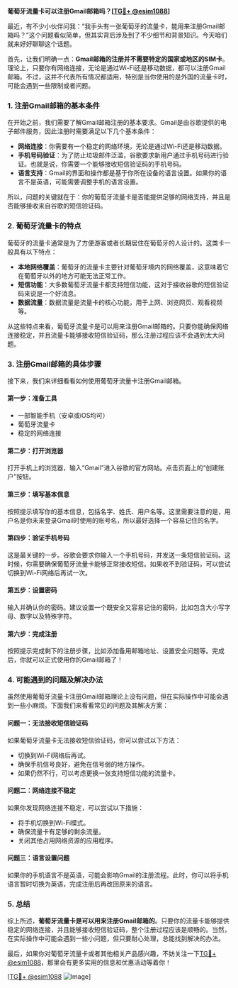 **葡萄牙流量卡可以注册Gmail邮箱吗？[[TG💪+ @esim1088](https://t.me/s/esim1088)]**

最近，有不少小伙伴问我：“我手头有一张葡萄牙的流量卡，能用来注册Gmail邮箱吗？”这个问题看似简单，但其实背后涉及到了不少细节和背景知识。今天咱们就来好好聊聊这个话题。

首先，让我们明确一点：**Gmail邮箱的注册并不需要特定的国家或地区的SIM卡**。理论上，只要你有网络连接，无论是通过Wi-Fi还是移动数据，都可以注册Gmail邮箱。不过，这并不代表所有情况都适用，特别是当你使用的是外国的流量卡时，可能会遇到一些限制或者问题。

### **1. 注册Gmail邮箱的基本条件**
在开始之前，我们需要了解Gmail邮箱注册的基本要求。Gmail是由谷歌提供的电子邮件服务，因此注册时需要满足以下几个基本条件：

- **网络连接**：你需要有一个稳定的网络环境，无论是通过Wi-Fi还是移动数据。
- **手机号码验证**：为了防止垃圾邮件泛滥，谷歌要求新用户通过手机号码进行验证。也就是说，你需要一个能够接收短信验证码的手机号码。
- **语言支持**：Gmail的界面和操作都是基于你所在设备的语言设置。如果你的语言不是英语，可能需要调整手机的语言设置。

所以，问题的关键就在于：你的葡萄牙流量卡是否能提供足够的网络支持，并且是否能够接收来自谷歌的短信验证码。

### **2. 葡萄牙流量卡的特点**
葡萄牙的流量卡通常是为了方便游客或者长期居住在葡萄牙的人设计的。这类卡一般具有以下特点：

- **本地网络覆盖**：葡萄牙的流量卡主要针对葡萄牙境内的网络覆盖，这意味着它在葡萄牙以外的地方可能无法正常工作。
- **短信功能**：大多数葡萄牙流量卡都支持短信功能，这对于接收谷歌的短信验证码来说是一个好消息。
- **数据流量**：数据流量是流量卡的核心功能，用于上网、浏览网页、观看视频等。

从这些特点来看，葡萄牙流量卡是可以用来注册Gmail邮箱的。只要你能确保网络连接稳定，并且流量卡能够接收短信验证码，那么注册过程应该不会遇到太大问题。

### **3. 注册Gmail邮箱的具体步骤**
接下来，我们来详细看看如何使用葡萄牙流量卡注册Gmail邮箱。

#### **第一步：准备工具**
- 一部智能手机（安卓或iOS均可）
- 葡萄牙流量卡
- 稳定的网络连接

#### **第二步：打开浏览器**
打开手机上的浏览器，输入“Gmail”进入谷歌的官方网站。点击页面上的“创建账户”按钮。

#### **第三步：填写基本信息**
按照提示填写你的基本信息，包括名字、姓氏、用户名等。这里需要注意的是，用户名是你未来登录Gmail时使用的账号名，所以最好选择一个容易记住的名字。

#### **第四步：验证手机号码**
这是最关键的一步。谷歌会要求你输入一个手机号码，并发送一条短信验证码。这时候，你需要确保葡萄牙流量卡能够正常接收短信。如果收不到验证码，可以尝试切换到Wi-Fi网络后再试一次。

#### **第五步：设置密码**
输入并确认你的密码。建议设置一个既安全又容易记住的密码，比如包含大小写字母、数字以及特殊字符。

#### **第六步：完成注册**
按照提示完成剩下的注册步骤，比如添加备用邮箱地址、设置安全问题等。完成后，你就可以正式使用你的Gmail邮箱了！

### **4. 可能遇到的问题及解决办法**
虽然使用葡萄牙流量卡注册Gmail邮箱理论上没有问题，但在实际操作中可能会遇到一些小麻烦。下面我们来看看常见的问题及其解决方案：

#### **问题一：无法接收短信验证码**
如果葡萄牙流量卡无法接收短信验证码，你可以尝试以下方法：
- 切换到Wi-Fi网络后再试。
- 确保手机信号良好，避免在信号弱的地方操作。
- 如果仍然不行，可以考虑更换一张支持短信功能的流量卡。

#### **问题二：网络连接不稳定**
如果你发现网络连接不稳定，可以尝试以下措施：
- 将手机切换到Wi-Fi模式。
- 确保流量卡有足够的剩余流量。
- 关闭其他占用网络资源的应用程序。

#### **问题三：语言设置问题**
如果你的手机语言不是英语，可能会影响Gmail的注册流程。此时，你可以将手机语言暂时切换为英语，完成注册后再改回原来的语言。

### **5. 总结**
综上所述，**葡萄牙流量卡是可以用来注册Gmail邮箱的**。只要你的流量卡能够提供稳定的网络连接，并且能够接收短信验证码，整个注册过程应该是顺畅的。当然，在实际操作中可能会遇到一些小问题，但只要耐心处理，总能找到解决的办法。

最后，如果你对葡萄牙流量卡或者其他相关产品感兴趣，不妨关注一下[TG💪+ @esim1088](https://t.me/s/esim1088)，那里会有更多实用的信息和优惠活动等着你！

[[TG💪+ @esim1088](https://t.me/s/esim1088) ![Image](https://i.postimg.cc/4NQfJmqS/Snipaste-2025-05-13-00-14-12.png)]